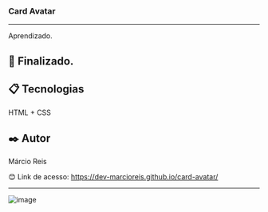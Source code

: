 ### Card Avatar

---

Aprendizado.

## 🚀 Finalizado.

## 📋 Tecnologias
HTML + CSS

## ✒️ Autor
Márcio Reis

😊 Link de acesso: https://dev-marcioreis.github.io/card-avatar/

---
![image](https://user-images.githubusercontent.com/122680054/212475013-8e427cf7-aa92-42f3-a581-f871c57a20e0.png)
